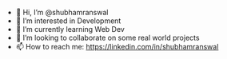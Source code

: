 - 👋 Hi, I’m @shubhamranswal
- 👀 I’m interested in Development
- 🌱 I’m currently learning Web Dev
- 💞️ I’m looking to collaborate on some real world projects
- 📫 How to reach me: https://linkedin.com/in/shubhamranswal

<!---
shubhamranswal/shubhamranswal is a ✨ special ✨ repository because its `README.md` (this file) appears on your GitHub profile.
You can click the Preview link to take a look at your changes.
--->

